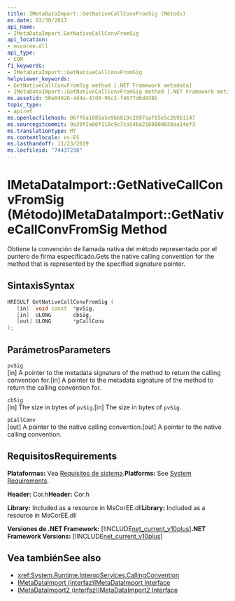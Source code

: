```yaml
---
title: IMetaDataImport::GetNativeCallConvFromSig (Método)
ms.date: 03/30/2017
api_name:
- IMetaDataImport.GetNativeCallConvFromSig
api_location:
- mscoree.dll
api_type:
- COM
f1_keywords:
- IMetaDataImport::GetNativeCallConvFromSig
helpviewer_keywords:
- GetNativeCallConvFromSig method [.NET Framework metadata]
- IMetaDataImport::GetNativeCallConvFromSig method [.NET Framework metadata]
ms.assetid: 50e04026-4d4a-47d9-96c1-f4677d6d938b
topic_type:
- apiref
ms.openlocfilehash: 06ff6a1885a5e9bb819c2897aaf85e5c2b9b1147
ms.sourcegitcommit: 9a39f2a06f110c9c7ca54ba216900d038aa14ef3
ms.translationtype: MT
ms.contentlocale: es-ES
ms.lasthandoff: 11/23/2019
ms.locfileid: "74437238"
---
```

# <a name="imetadataimportgetnativecallconvfromsig-method"></a><span data-ttu-id="b8e51-102">IMetaDataImport::GetNativeCallConvFromSig (Método)</span><span class="sxs-lookup"><span data-stu-id="b8e51-102">IMetaDataImport::GetNativeCallConvFromSig Method</span></span>
<span data-ttu-id="b8e51-103">Obtiene la convención de llamada nativa del método representado por el puntero de firma especificado.</span><span class="sxs-lookup"><span data-stu-id="b8e51-103">Gets the native calling convention for the method that is represented by the specified signature pointer.</span></span>  
  
## <a name="syntax"></a><span data-ttu-id="b8e51-104">Sintaxis</span><span class="sxs-lookup"><span data-stu-id="b8e51-104">Syntax</span></span>  
  
```cpp  
HRESULT GetNativeCallConvFromSig (  
   [in]  void const  *pvSig,  
   [in]  ULONG       cbSig,  
   [out] ULONG       *pCallConv  
);  
```  
  
## <a name="parameters"></a><span data-ttu-id="b8e51-105">Parámetros</span><span class="sxs-lookup"><span data-stu-id="b8e51-105">Parameters</span></span>  
 `pvSig`  
 <span data-ttu-id="b8e51-106">[in] A pointer to the metadata signature of the method to return the calling convention for.</span><span class="sxs-lookup"><span data-stu-id="b8e51-106">[in] A pointer to the metadata signature of the method to return the calling convention for.</span></span>  
  
 `cbSig`  
 <span data-ttu-id="b8e51-107">[in] The size in bytes of `pvSig`.</span><span class="sxs-lookup"><span data-stu-id="b8e51-107">[in] The size in bytes of `pvSig`.</span></span>  
  
 `pCallConv`  
 <span data-ttu-id="b8e51-108">[out] A pointer to the native calling convention.</span><span class="sxs-lookup"><span data-stu-id="b8e51-108">[out] A pointer to the native calling convention.</span></span>  
  
## <a name="requirements"></a><span data-ttu-id="b8e51-109">Requisitos</span><span class="sxs-lookup"><span data-stu-id="b8e51-109">Requirements</span></span>  
 <span data-ttu-id="b8e51-110">**Plataformas:** Vea [Requisitos de sistema](../../../../docs/framework/get-started/system-requirements.md).</span><span class="sxs-lookup"><span data-stu-id="b8e51-110">**Platforms:** See [System Requirements](../../../../docs/framework/get-started/system-requirements.md).</span></span>  
  
 <span data-ttu-id="b8e51-111">**Header:** Cor.h</span><span class="sxs-lookup"><span data-stu-id="b8e51-111">**Header:** Cor.h</span></span>  
  
 <span data-ttu-id="b8e51-112">**Library:** Included as a resource in MsCorEE.dll</span><span class="sxs-lookup"><span data-stu-id="b8e51-112">**Library:** Included as a resource in MsCorEE.dll</span></span>  
  
 <span data-ttu-id="b8e51-113">**Versiones de .NET Framework:** [!INCLUDE[net_current_v10plus](../../../../includes/net-current-v10plus-md.md)]</span><span class="sxs-lookup"><span data-stu-id="b8e51-113">**.NET Framework Versions:** [!INCLUDE[net_current_v10plus](../../../../includes/net-current-v10plus-md.md)]</span></span>  
  
## <a name="see-also"></a><span data-ttu-id="b8e51-114">Vea también</span><span class="sxs-lookup"><span data-stu-id="b8e51-114">See also</span></span>

- <xref:System.Runtime.InteropServices.CallingConvention>
- [<span data-ttu-id="b8e51-115">IMetaDataImport (interfaz)</span><span class="sxs-lookup"><span data-stu-id="b8e51-115">IMetaDataImport Interface</span></span>](../../../../docs/framework/unmanaged-api/metadata/imetadataimport-interface.md)
- [<span data-ttu-id="b8e51-116">IMetaDataImport2 (interfaz)</span><span class="sxs-lookup"><span data-stu-id="b8e51-116">IMetaDataImport2 Interface</span></span>](../../../../docs/framework/unmanaged-api/metadata/imetadataimport2-interface.md)
